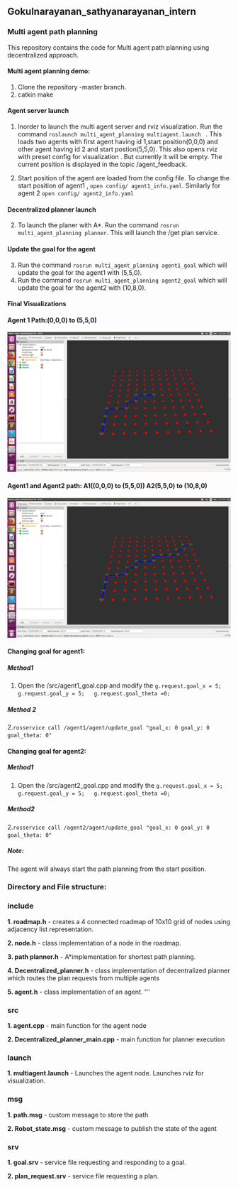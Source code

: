 ## Gokulnarayanan_sathyanarayanan_intern
### Multi agent path planning
This repository contains the code for Multi agent path planning using decentralized approach.
  

#### Multi agent planning demo:
1. Clone the repository -master branch.
2. catkin make
#### Agent server launch
   1. Inorder to launch the multi agent server and rviz visualization. Run the command ``` roslaunch multi_agent_planning multiagent.launch  ``` . This loads two agents with first agent having id 1,start position(0,0,0) and other agent  having id 2 and start postion(5,5,0). This also opens rviz with preset config for visualization . But currently it will be empty. The current position is displayed in the topic /agent_feedback.
   
   2. Start position of the agent are loaded from the config file. To change the start position of agent1 , ``` open config/ agent1_info.yaml ```. Similarly for agent 2 ``` open config/ agent2_info.yaml ```

#### Decentralized planner launch
   2. To launch the planer with A*. Run the command ``` rosrun multi_agent_planning planner ```. This will launch the /get plan service.
 
#### Update the goal for the agent
   3. Run the command ``` rosrun multi_agent_planning agent1_goal ``` which will update the goal for the agent1 with (5,5,0).
   4. Run the command ``` rosrun multi_agent_planning agent2_goal ``` which will update the goal for the agent2 with (10,8,0).
   
   
#### Final Visualizations
#### Agent 1 Path:(0,0,0) to (5,5,0)
![Agent1_path](https://github.com/gokul-gokz/Gokulnarayanan_sathyanarayanan_intern/blob/master/images/agent1_path.png )


#### Agent1 and Agent2 path: A1((0,0,0) to (5,5,0)) A2(5,5,0) to (10,8,0)
![Agent2_path](https://github.com/gokul-gokz/Gokulnarayanan_sathyanarayanan_intern/blob/master/images/agent1_2.png )


#### Changing goal for agent1:

##### Method1 
   1. Open the /src/agent1_goal.cpp and modify the ``` g.request.goal_x = 5;  g.request.goal_y = 5;   g.request.goal_theta =0; ```

##### Method 2
  2.```rosservice call /agent1/agent/update_goal "goal_x: 0
goal_y: 0
goal_theta: 0" ```

#### Changing goal for agent2:

##### Method1
   1. Open the /src/agent2_goal.cpp and modify the ``` g.request.goal_x = 5;  g.request.goal_y = 5;   g.request.goal_theta =0; ```
  
  ##### Method2
  
  2.```rosservice call /agent2/agent/update_goal "goal_x: 0
goal_y: 0
goal_theta: 0" ```
 
 ##### Note: 
  The agent will always start the path planning from the start position.
 
 ### Directory and File structure:
### include

  **1. roadmap.h**               - creates a 4 connected roadmap of 10x10 grid of nodes using adjacency list representation.
  
  **2. node.h**                 - class implementation of a node in the roadmap.
  
  **3. path planner.h**          - A*implementation for shortest path planning.
  
  **4. Decentralized_planner.h** - class implementation of decentralized planner which routes the plan requests from multiple agents
  
  **5. agent.h**                 - class implementation of an agent. '''
  
### src

  **1. agent.cpp**                     - main function for the agent node 
  
  **2. Decentralized_planner_main.cpp** - main function for planner execution  
 
### launch

  **1. multiagent.launch** - Launches the agent node. Launches rviz for visualization.

###  msg

   **1. path.msg** -  custom message to store the path
   
   **2. Robot_state.msg** - custom message to publish the state of the agent
    
### srv

   **1. goal.srv** - service file requesting and responding to a goal.
   
   **2. plan_request.srv** - service file requesting a plan.
                    

